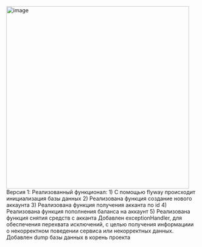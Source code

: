 <img width="480" alt="image" src="https://github.com/user-attachments/assets/bc90fb3a-9262-492e-8d8e-04a00244f8c2" />
Версия 1:
  Реализованный функционал:
    1) С помощью flyway происходит инициализация базы данных
    2) Реализована функция создание нового аккаунта
    3) Реализована функция получения акканта по id
    4) Реализована функция пополнения баланса на аккаунт
    5) Реализована функция снятия средств с акканта
  Добавлен exceptionHandler, для обеспечения перехвата исключений, с целью получения информациии о некорректном поведении сервиса или некорректных данных.
  Добавлен dump базы данных в корень проекта
